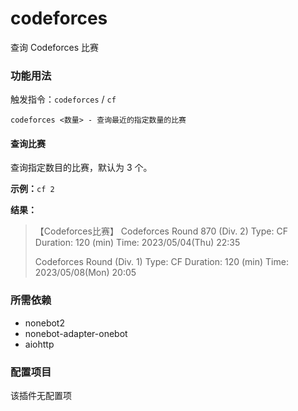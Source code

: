# codeforces

查询 Codeforces 比赛

### 功能用法

触发指令：`codeforces` / `cf`

```
codeforces <数量> - 查询最近的指定数量的比赛
```

#### 查询比赛

查询指定数目的比赛，默认为 3 个。

**示例：**`cf 2`

**结果：**

> 【Codeforces比赛】
> Codeforces Round 870 (Div. 2)
> Type: CF
> Duration: 120 (min)
> Time: 2023/05/04(Thu) 22:35
> 
> Codeforces Round (Div. 1)
> Type: CF
> Duration: 120 (min)
> Time: 2023/05/08(Mon) 20:05


### 所需依赖

- nonebot2
- nonebot-adapter-onebot
- aiohttp

### 配置项目

该插件无配置项